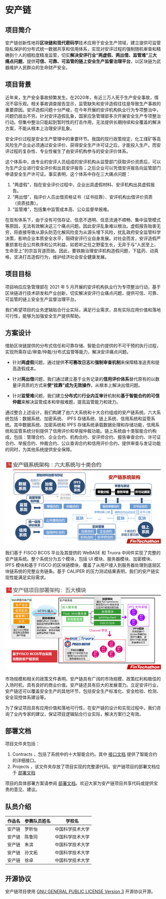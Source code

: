 

# 安产链

## 项目简介

安产链创新性地将**区块链和现代密码学**技术应用于安全生产领域，建立提供可监管隐私保护的分布式统一数据共享和信用体系，实现对安评过程的强制随机审查和精确到个人的细粒度精准监管，切实**解决安评行业“两虚假、两出借、监管难”三大痛点问题**，提供**可信、可靠、可监管的链上安全生产监督治理平台**，以区块链为武器维护人民群众的生命财产安全。

## 项目背景

近年来，生产安全事故频繁发生。在2020年，有近三万人死于生产安全事故，情况不容乐观。相关事故调查报告显示，监管缺失和安评造假往往是导致生产事故的重要原因。安评造假问题十分严峻，在今年开展的安评机构执业行为专项整治中，问题仍层出不穷。针对安评造假乱象，国家应急管理部多次开展安全生产专项整治行动。但集中整治只能起到暂时性的打击作用，无法提供长期持续和全覆盖的解决方案，不能从根本上治理安评乱象。

安全评价过程是安全生产管理中的重要环节。我国的现行政策规定，化工煤矿等高风险生产企业必须通过安全评价、获得安全生产许可证之后，才能投入生产。而安评过程的复杂性、专业性催生了由安评机构参与的安全评价体系。

这个体系中，由专业的安评人员组成的安评机构从监管部门获取评价资质后，可以为生产企业进行安全评价和出具安评报告；之后企业可以凭借安评报告向监管部门申请安全生产许可证。事实表明，这个体系中存在三大痛点问题：

1. ”两虚假”，指在安全评价过程中，企业出具虚假材料、安评机构出具虚假报告。
2. “两出借”，指评价人员出借资格证书（证书挂靠）、安评机构出借评价资质（资质挂靠）。
3. “监管难”，包括集中监管成本高、公众监督举报难。

在现有体系下，由于没有可信存证、信息不透明、信息流通不顺畅、集中监管模式等原因，无法有效解决这三个痛点问题。因此安评乱象难以根治。虚假报告贻害无穷，将直接导致从源头防范化解风险变为从源头埋下风险，扰乱政府安全监管科学决策，影响企业本质安全水平，阻碍安评行业自身发展。对社会而言，安评造假严重损害社会公共秩序和公共利益，如若听之任之野蛮生长，无异于与“人民至上、生命至上”的宗旨背道而驰。因此，要铁腕治理安评机构造假问题，下猛药、动真格，坚决打击造假行为，维护经济社会安全健康发展。

## 项目目标

项目响应应急管理部在 2021 年 5 月开展的安评机构执业行为专项整治行动，基于区块链进行技术研发和产业创新，切实解决安评行业痛点问题，提供可信、可靠、可监管的链上安全生产监督治理平台。

我们希望项目的业务逻辑贴合行业实际，满足行业需求，具有实际应用价值和落地可行性，能够为加强安全生产提供帮助。

## 方案设计

借助区块链提供的分布式信任和可靠存储、智能合约提供的不可干预的执行过程，实现所需存证/审查/仲裁/分布式监管等能力，解决安评痛点问题。

* 针对**两虚假**问题，通过提供**不可篡改日志**和**强制审查机制**来保障精准追责和提高造假成本。

* 针对**两出借**问题，我们通过建立基于业务记录的**信用评价体系**替代原有的以数量评资质的方式来**使“挂靠”成为无效操作**，从根本上解决出借问题。

* 针对**监管难**问题，我们建立**分布式**的**行业内互审计**机制和**基于智能合约的可信仲裁**来解决监管成本和举报难题，提高监管能力和效力。

通过整合上述设计，我们构建了由六大系统和十大合约组成的安产链系统。六大系统包括：数据系统、加密系统、 IPFS 存储系统、链上系统、信用系统和监管系统。其中数据系统、加密系统和 IPFS 存储系统承载数据处理和存储功能，信用系统和监管系统分别提供了信用评价和举报仲裁功能。链上系统由十类智能合约构成，包括：管理合约、企业合约、机构合约、安评师合约、报告审查合约、许可证合约、举报合约、仲裁合约、公众查询合约和信用评价合约，提供审查与发证功能的同时，为其他系统提供安全保障。

![System](img/system.png)

我们基于 FISCO BCOS 平台及其提供的 WeBASE 和 Truora 中间件实现了完整的安产链系统。整个系统分为五个模块，包括 UI 模块、服务器模块、加密模块、 IPFS 模块和基于 FISCO 的区块链模块，覆盖了从用户接入到服务器处理到底层区块链系统的完整业务链条。基于 CALIPER 的压力测试结果表明，我们的安产链实现性能满足实际需求。

![Module](img/module.png)

市场规模和相关的政策文件表明，安产链具有广阔的市场规模、政策红利和极佳的入场时机，具有良好的商业价值。安产链还具有巨大的发展潜力。立足安评行业，安产链还可以覆盖安全生产的其他环节，包括安全生产标准化、安全检验、检测、安全双控体系建设等。

为了保证项目具有应用价值和落地可行性，在安产链的设计和实现过程中，我们咨询了业内专家的建议，保证项目逻辑贴合行业实际，解决方案行之有效。
## 部署文档

项目文件夹包括：

1. Contracts ，包括了系统中的十大智能合约。其中 [接口文档](Contracts/ReadMe.md) 提供了智能合约的详细接口。
2. Projects ，该文件夹存放了项目实现的完整源代码。安产链项目的部署文档位于 [部署文档](Project/ReadMe.md)

项目的具体部署方案请参阅 [部署文档](Project/ReadMe.md)。欢迎大家为安产链项目共享代码或提供宝贵的意见、建议。

## 队员介绍

|作品名|参赛队员姓名|学校名|
|-----|---------|----------|
|安产链|罗昕怡|中国科学技术大学|
|安产链|陈鲁同|中国科学技术大学|
|安产链|朱滨|中国科学技术大学|
|安产链|孙文拓|中国科学技术大学|
|安产链|徐卓|中国科学技术大学|

## 开源协议

安产链项目使用 [GNU GENERAL PUBLIC LICENSE Version 3](Project/LICENSE) 开源协议开源。

